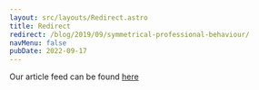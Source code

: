 ```yaml
---
layout: src/layouts/Redirect.astro
title: Redirect
redirect: /blog/2019/09/symmetrical-professional-behaviour/
navMenu: false
pubDate: 2022-09-17
---
```

<div>
Our article feed can be found <a href="/blog/2019/09/symmetrical-professional-behaviour/">here</a>
</div>
